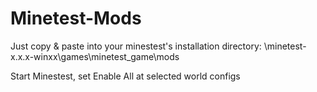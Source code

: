 # Minetest-Mods

Just copy & paste into your minestest's installation directory: \\minetest-x.x.x-winxx\games\minetest_game\mods

Start Minestest, set Enable All at selected world configs
